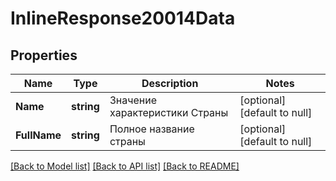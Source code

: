 # InlineResponse20014Data

## Properties
Name | Type | Description | Notes
------------ | ------------- | ------------- | -------------
**Name** | **string** | Значение характеристики Страны | [optional] [default to null]
**FullName** | **string** | Полное название страны | [optional] [default to null]

[[Back to Model list]](../README.md#documentation-for-models) [[Back to API list]](../README.md#documentation-for-api-endpoints) [[Back to README]](../README.md)


